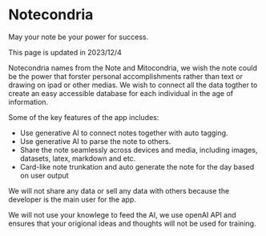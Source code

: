 # Notecondria
May your note be your power for success.

This page is updated in 2023/12/4

Notecondria names from the Note and Mitocondria, we wish the note could be the power that forster personal accomplishments rather than text or drawing on ipad or other medias. We wish to connect all the data togther to create an easy accessible database for each individual in the age of information.

Some of the key features of the app includes:

* Use generative AI to connect notes together with auto tagging.
* Use generative AI to parse the note to others.
* Share the note seamlessly across devices and media, including images, datasets, latex, markdown and etc.
* Card-like note trunkation and auto generate the note for the day based on user output

We will not share any data or sell any data with others because the developer is the main user for the app.

We will not use your knowlege to feed the AI, we use openAI API and ensures that your origional ideas and thoughts will not be used for training.
